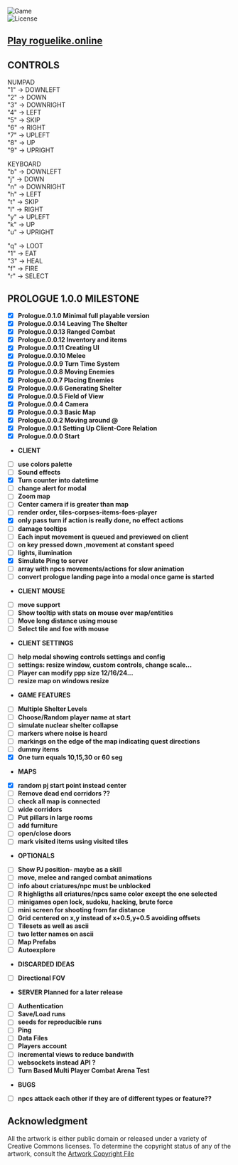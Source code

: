 ![Game](https://img.shields.io/badge/Prologue-0.1.0-orange.svg)  
![License](https://img.shields.io/badge/license-%20GNU%20AGPLv3%20-brightgreen)  

## **[Play roguelike.online](https://roguelike.online)**  

## CONTROLS  

NUMPAD  
"1" -> DOWNLEFT  
"2" -> DOWN  
"3" -> DOWNRIGHT  
"4" -> LEFT  
"5" -> SKIP  
"6" -> RIGHT  
"7" -> UPLEFT  
"8" -> UP  
"9" -> UPRIGHT  

KEYBOARD  
"b" -> DOWNLEFT  
"j" -> DOWN  
"n" -> DOWNRIGHT  
"h" -> LEFT  
"t" -> SKIP  
"l" -> RIGHT  
"y" -> UPLEFT  
"k" -> UP  
"u" -> UPRIGHT

"q" -> LOOT  
"1" -> EAT  
"3" -> HEAL  
"f" -> FIRE  
"r" -> SELECT  
  
## PROLOGUE 1.0.0 MILESTONE 

- [X] **Prologue.0.1.0 Minimal full playable version**   
- [X] **Prologue.0.0.14 Leaving The Shelter**
- [X] **Prologue.0.0.13 Ranged Combat**  
- [X] **Prologue.0.0.12 Inventory and items**  
- [X] **Prologue.0.0.11 Creating UI**  
- [X] **Prologue.0.0.10 Melee**  
- [X] **Prologue.0.0.9 Turn Time System**  
- [X] **Prologue.0.0.8 Moving Enemies**  
- [X] **Prologue.0.0.7 Placing Enemies**  
- [X] **Prologue.0.0.6 Generating Shelter**  
- [X] **Prologue.0.0.5 Field of View**  
- [X] **Prologue.0.0.4 Camera**  
- [X] **Prologue.0.0.3 Basic Map**   
- [X] **Prologue.0.0.2 Moving around @**  
- [X] **Prologue.0.0.1 Setting Up Client-Core Relation**  
- [X] **Prologue.0.0.0 Start**  

- **CLIENT**  
- [ ] **use colors palette**  
- [ ] **Sound effects**  
- [X] **Turn counter into datetime**  
- [ ] **change alert for modal**  
- [ ] **Zoom map**  
- [ ] **Center camera if is greater than map**  
- [ ] **render order, tiles-corpses-items-foes-player**  
- [X] **only pass turn if action is really done, no effect actions**  
- [ ] **damage tooltips**  
- [ ] **Each input movement is queued and previewed on client**   
- [ ] **on key pressed down ,movement at constant speed**  
- [ ] **lights, ilumination**  
- [X] **Simulate Ping to server**  
- [ ] **array with npcs movements/actions for slow animation**  
- [ ] **convert prologue landing page into a modal once game is started**  
- **CLIENT MOUSE**  
- [ ] **move support**  
- [ ] **Show tooltip with stats on mouse over map/entities**  
- [ ] **Move long distance using mouse**   
- [ ] **Select tile and foe with mouse**  
- **CLIENT SETTINGS**  
- [ ] **help modal showing controls settings and config**  
- [ ] **settings: resize window, custom controls, change scale...**  
- [ ] **Player can modify ppp size 12/16/24...**  
- [ ] **resize map on windows resize**  
- **GAME FEATURES**  
- [ ] **Multiple Shelter Levels**
- [ ] **Choose/Random player name at start**  
- [ ] **simulate nuclear shelter collapse**  
- [ ] **markers where noise is heard**  
- [ ] **markings on the edge of the map indicating quest directions**  
- [ ] **dummy items**  
- [X] **One turn equals 10,15,30 or 60 seg**  
- **MAPS**  
- [X] **random pj start point instead center**  
- [ ] **Remove dead end corridors ??**  
- [ ] **check all map is connected**  
- [ ] **wide corridors**  
- [ ] **Put pillars in large rooms**  
- [ ] **add furniture**  
- [ ] **open/close doors**  
- [ ] **mark visited items using visited tiles**   
- **OPTIONALS**   
- [ ] **Show PJ position- maybe as a skill**  
- [ ] **move, melee and ranged combat animations**  
- [ ] **info about criatures/npc must be unblocked**  
- [ ] **R highligths all criatures/npcs same color except the one selected**  
- [ ] **minigames open lock, sudoku, hacking, brute force**  
- [ ] **mini screen for shooting from far distance**  
- [ ] **Grid centered on x,y instead of x+0.5,y+0.5 avoiding offsets**  
- [ ] **Tilesets as well as ascii**  
- [ ] **two letter names on ascii**  
- [ ] **Map Prefabs**  
- [ ] **Autoexplore**  
- **DISCARDED IDEAS**  
- [ ] **Directional FOV**  
- **SERVER Planned for a later release**  
- [ ] **Authentication**  
- [ ] **Save/Load runs**  
- [ ] **seeds for reproducible runs**  
- [ ] **Ping**  
- [ ] **Data Files**  
- [ ] **Players account**  
- [ ] **incremental views to reduce bandwith**  
- [ ] **websockets instead API ?**  
- [ ] **Turn Based Multi Player Combat Arena Test**    
- **BUGS**  
- [ ] **npcs attack each other if they are of different types or feature??**  


## **Acknowledgment**

All the artwork is either public domain or released under a variety of Creative Commons licenses. To determine the copyright status of any of the artwork, consult the [Artwork Copyright File](https://github.com/jolav/roguelike-online/blob/main/artwork.txt)

